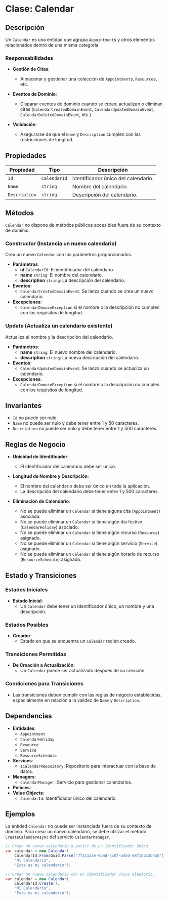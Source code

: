 # Clase: Calendar

## Descripción

Un `Calendar` es una entidad que agrupa `Appointment`s y otros elementos relacionados dentro de una misma categoría.

### Responsabilidades

- **Gestión de Citas**:
  - Almacenar y gestionar una colección de `Appointment`s, `Resource`s, etc.

- **Eventos de Dominio**:
  - Disparar eventos de dominio cuando se crean, actualizan o eliminan citas (`CalendarCreatedDomainEvent`, `CalendarUpdatedDomainEvent`, `CalendarDeletedDomainEvent`, etc.).

- **Validación**:
  - Asegurarse de que el `Name` y `Description` cumplen con las restricciones de longitud.

## Propiedades

| Propiedad     | Tipo         | Descripción                           |
|---------------|--------------|---------------------------------------|
| `Id`          | `CalendarId` | Identificador único del calendario.   |
| `Name`        | `string`     | Nombre del calendario.                |
| `Description` | `string`     | Descripción del calendario.           |

## Métodos

`Calendar` no dispone de métodos públicos accesibles fuera de su contexto de dominio.

### Constructor (Instancia un nuevo calendario)

Crea un nuevo `Calendar` con los parámetros proporcionados.

- **Parámetros**:
  - **id** `CalendarId`: El identificador del calendario.
  - **name** `string`: El nombre del calendario.
  - **description** `string`: La descripción del calendario.
- **Eventos**:
  - `CalendarCreatedDomainEvent`: Se lanza cuando se crea un nuevo calendario.
- **Excepciones**:
  - `CalendarDomainException` si el nombre o la descripción no cumplen con los requisitos de longitud.

### Update (Actualiza un calendario existente)

Actualiza el nombre y la descripción del calendario.

- **Parámetros**:
  - **name** `string`: El nuevo nombre del calendario.
  - **description** `string`: La nueva descripción del calendario.
- **Eventos**:
  - `CalendarUpdatedDomainEvent`: Se lanza cuando se actualiza un calendario.
- **Excepciones**:
  - `CalendarDomainException` si el nombre o la descripción no cumplen con los requisitos de longitud.

## Invariantes

- `Id` no puede ser nulo.
- `Name` no puede ser nulo y debe tener entre 1 y 50 caracteres.
- `Description` no puede ser nulo y debe tener entre 1 y 500 caracteres.

## Reglas de Negocio

- **Unicidad de Identificador**:
  - El identificador del calendario debe ser único.

- **Longitud de Nombre y Descripción**:
  - El nombre del calendario debe ser único en toda la aplicación.
  - La descripción del calendario debe tener entre 1 y 500 caracteres.

- **Eliminación de Calendario**:
  - No se puede eliminar un `Calendar` si tiene alguna cita (`Appointment`) asociada.
  - No se puede eliminar un `Calendar` si tiene algún día festivo (`CalendarHoliday`) asociado.
  - No se puede eliminar un `Calendar` si tiene algún recurso (`Resource`) asignado.
  - No se puede eliminar un `Calendar` si tiene algún servicio (`Service`) asignado.
  - No se puede eliminar un `Calendar` si tiene algún horario de recurso (`ResourceSchedule`) asignado.

## Estado y Transiciones

### Estados Iniciales

- **Estado Inicial**:
  - Un `Calendar` debe tener un identificador único, un nombre y una descripción.

### Estados Posibles

- **Creador**:
  - Estado en que se encuentra un `Calendar` recién creado.

### Transiciones Permitidas

- **De Creación a Actualización**:
  - Un `Calendar` puede ser actualizado después de su creación.

### Condiciones para Transiciones

- Las transiciones deben cumplir con las reglas de negocio establecidas, especialmente en relación a la validez de `Name` y `Description`.

## Dependencias

- **Entidades**:
  - `Appointment`
  - `CalendarHoliday`
  - `Resource`
  - `Service`
  - `ResourceSchedule`
- **Services**:
  - `ICalendarRepository`: Repositorio para interactuar con la base de datos.
- **Managers**:
  - `CalendarManager`: Servicio para gestionar calendarios.
- **Policies**:
- **Value Objects**:
  - `CalendarId`: Identificador único del calendario.

## Ejemplos

La entidad `Calendar` no puede ser instanciada fuera de su contexto de dominio. Para crear un nuevo calendario, se debe utilizar el método `CreateCalendarAsync` del servicio `CalendarManager`.

```csharp
// Crear un nuevo calendario a partir de un identificador único.
var calendar = new Calendar(
    CalendarId.From(Guid.Parse("7f2c1a3e-9b4d-4c8f-a45d-e8f1d2c3b4a5")),
    "Mi Calendario",
    "Este es mi calendario");

// Crear un nuevo calendario con un identificador único aleatorio.
var calendar = new Calendar(
    CalendarId.Create(),
    "Mi Calendario",
    "Este es mi calendario");
